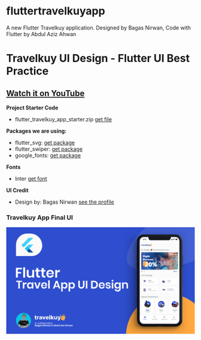 # fluttertravelkuyapp

A new Flutter Travelkuy application. Designed by Bagas Nirwan, Code with Flutter by Abdul Aziz Ahwan

# Travelkuy UI Design - Flutter UI Best Practice

## [Watch it on YouTube](https://youtu.be/WUUmD8s-5wY)

**Project Starter Code**
- flutter_travelkuy_app_starter.zip [get file](https://gum.co/WWgFX)

**Packages we are using:**

- flutter_svg: [get package](https://pub.dev/packages/flutter_svg)
- flutter_swiper: [get package](https://pub.dev/packages/flutter_swiper)
- google_fonts: [get package](https://pub.dev/packages/google_fonts)

**Fonts**

- Inter [get font](https://fonts.google.com/specimen/Inter)

**UI Credit**

- Design by: Bagas Nirwan [see the profile](https://dribbble.com/bagasnirwan)

### Travelkuy App Final UI

![Travelkuy App UI Design](/final_ui.png)
